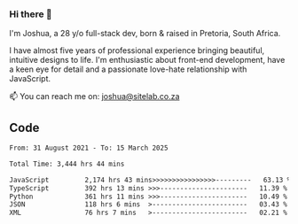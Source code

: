 ### Hi there 👋

I'm Joshua, a 28 y/o full-stack dev, born & raised in Pretoria, South Africa. 

I have almost five years of professional experience bringing beautiful, intuitive designs to life. I'm enthusiastic about front-end development, have a keen eye for detail and a passionate love-hate relationship with JavaScript.

📫 You can reach me on: joshua@sitelab.co.za

## **Code**

<!--START_SECTION:waka-->

```txt
From: 31 August 2021 - To: 15 March 2025

Total Time: 3,444 hrs 44 mins

JavaScript         2,174 hrs 43 mins>>>>>>>>>>>>>>>>---------   63.13 %
TypeScript         392 hrs 13 mins >>>----------------------   11.39 %
Python             361 hrs 11 mins >>>----------------------   10.49 %
JSON               118 hrs 6 mins  >------------------------   03.43 %
XML                76 hrs 7 mins   >------------------------   02.21 %
```

<!--END_SECTION:waka-->
